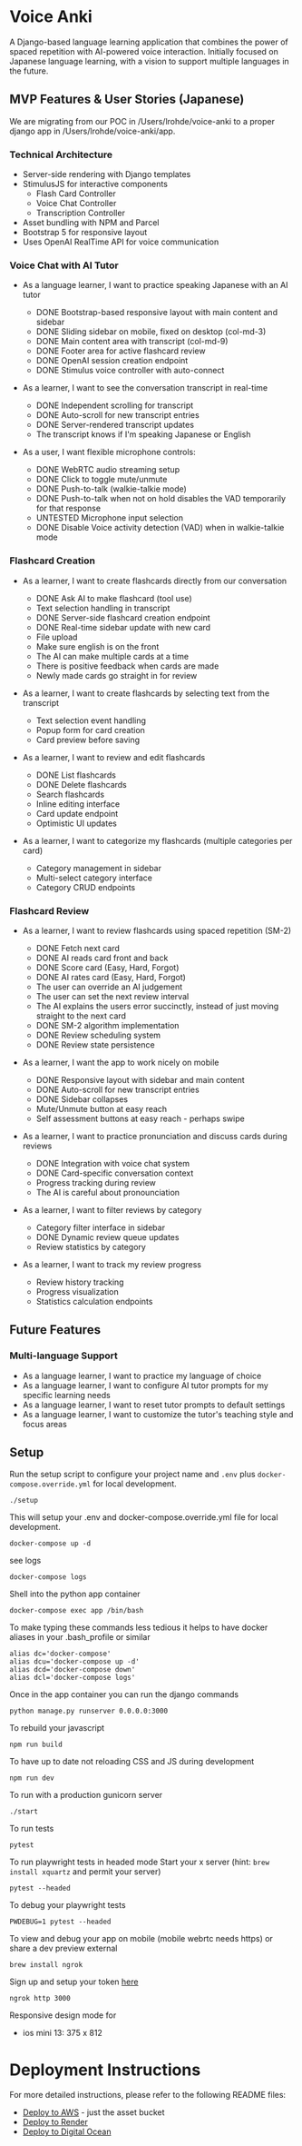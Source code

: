 # Voice Anki

A Django-based language learning application that combines the power of spaced repetition with AI-powered voice interaction. Initially focused on Japanese language learning, with a vision to support multiple languages in the future.

## MVP Features & User Stories (Japanese)

We are migrating from our POC in /Users/lrohde/voice-anki to a proper django app in /Users/lrohde/voice-anki/app.

### Technical Architecture
- Server-side rendering with Django templates
- StimulusJS for interactive components
  - Flash Card Controller
  - Voice Chat Controller
  - Transcription Controller
- Asset bundling with NPM and Parcel
- Bootstrap 5 for responsive layout
- Uses OpenAI RealTime API for voice communication

### Voice Chat with AI Tutor
- As a language learner, I want to practice speaking Japanese with an AI tutor
  - DONE Bootstrap-based responsive layout with main content and sidebar
  - DONE Sliding sidebar on mobile, fixed on desktop (col-md-3)
  - DONE Main content area with transcript (col-md-9)
  - DONE Footer area for active flashcard review
  - DONE OpenAI session creation endpoint
  - DONE Stimulus voice controller with auto-connect

- As a learner, I want to see the conversation transcript in real-time
  - DONE Independent scrolling for transcript 
  - DONE Auto-scroll for new transcript entries
  - DONE Server-rendered transcript updates
  - The transcript knows if I'm speaking Japanese or English

- As a user, I want flexible microphone controls:
  - DONE WebRTC audio streaming setup
  - DONE Click to toggle mute/unmute
  - DONE Push-to-talk (walkie-talkie mode)
  - DONE Push-to-talk when not on hold disables the VAD temporarily for that response
  - UNTESTED Microphone input selection
  - DONE Disable Voice activity detection (VAD) when in walkie-talkie mode

### Flashcard Creation
- As a learner, I want to create flashcards directly from our conversation
  - DONE Ask AI to make flashcard (tool use)
  - Text selection handling in transcript
  - DONE Server-side flashcard creation endpoint
  - DONE Real-time sidebar update with new card
  - File upload
  - Make sure english is on the front
  - The AI can make multiple cards at a time
  - There is positive feedback when cards are made
  - Newly made cards go straight in for review

- As a learner, I want to create flashcards by selecting text from the transcript
  - Text selection event handling
  - Popup form for card creation
  - Card preview before saving

- As a learner, I want to review and edit flashcards
  - DONE List flashcards
  - DONE Delete flashcards
  - Search flashcards
  - Inline editing interface
  - Card update endpoint
  - Optimistic UI updates

- As a learner, I want to categorize my flashcards (multiple categories per card)
  - Category management in sidebar
  - Multi-select category interface
  - Category CRUD endpoints

### Flashcard Review
- As a learner, I want to review flashcards using spaced repetition (SM-2)
  - DONE Fetch next card
  - DONE AI reads card front and back
  - DONE Score card (Easy, Hard, Forgot)
  - DONE AI rates card (Easy, Hard, Forgot)
  - The user can override an AI judgement
  - The user can set the next review interval
  - The AI explains the users error succinctly, instead of just moving straight to the next card
  - DONE SM-2 algorithm implementation
  - DONE Review scheduling system
  - DONE Review state persistence

- As a learner, I want the app to work nicely on mobile
  - DONE Responsive layout with sidebar and main content
  - DONE Auto-scroll for new transcript entries
  - DONE Sidebar collapses
  - Mute/Unmute button at easy reach
  - Self assessment buttons at easy reach - perhaps swipe

- As a learner, I want to practice pronunciation and discuss cards during reviews
  - DONE Integration with voice chat system
  - DONE Card-specific conversation context
  - Progress tracking during review
  - The AI is careful about pronounciation

- As a learner, I want to filter reviews by category
  - Category filter interface in sidebar
  - DONE Dynamic review queue updates
  - Review statistics by category

- As a learner, I want to track my review progress
  - Review history tracking
  - Progress visualization
  - Statistics calculation endpoints

## Future Features

### Multi-language Support
- As a language learner, I want to practice my language of choice
- As a language learner, I want to configure AI tutor prompts for my specific learning needs
- As a language learner, I want to reset tutor prompts to default settings
- As a language learner, I want to customize the tutor's teaching style and focus areas


## Setup

Run the setup script to configure your project name and `.env` plus `docker-compose.override.yml` for local development.

```
./setup
```

This will setup your .env and docker-compose.override.yml file for local development.

```
docker-compose up -d
```

see logs
```
docker-compose logs
```

Shell into the python app container
```
docker-compose exec app /bin/bash
```

To make typing these commands less tedious it helps to have docker aliases in your .bash_profile or similar
```
alias dc='docker-compose'
alias dcu='docker-compose up -d'
alias dcd='docker-compose down'
alias dcl='docker-compose logs'
```

Once in the app container you can run the django commands
```
python manage.py runserver 0.0.0.0:3000
``` 

To rebuild your javascript
```
npm run build
```

To have up to date not reloading CSS and JS during development
```
npm run dev
``` 

To run with a production gunicorn server
```
./start
```

To run tests
```
pytest
```

To run playwright tests in headed mode
Start your x server (hint: `brew install xquartz` and permit your server)

```
pytest --headed
```

To debug your playwright tests
```
PWDEBUG=1 pytest --headed
```

To view and debug your app on mobile (mobile webrtc needs https) or share a dev preview external 

```brew install ngrok```

Sign up and setup your token [here](https://dashboard.ngrok.com/get-started/your-authtoken)
```
ngrok http 3000
```

Responsive design mode for 
- ios mini 13: 375 x 812

# Deployment Instructions

For more detailed instructions, please refer to the following README files:

- [Deploy to AWS](deploy-aws-infra/pulumi/README.md) - just the asset bucket
- [Deploy to Render](deploy-render/README.md)
- [Deploy to Digital Ocean](deploy-do/README.md)